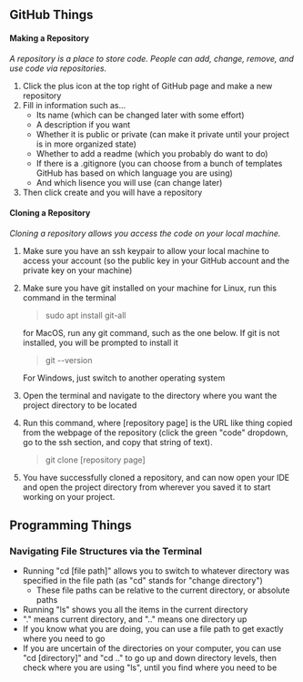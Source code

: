## GitHub Things

#### Making a Repository

*A repository is a place to store code. People can add, change, remove, and use code via repositories.*

1. Click the plus icon at the top right of GitHub page and make a new repository
2. Fill in information such as...
   - Its name (which can be changed later with some effort)
   - A description if you want
   - Whether it is public or private (can make it private until your project is in more organized state)
   - Whether to add a readme (which you probably do want to do)
   - If there is a .gitignore (you can choose from a bunch of templates GitHub has based on which language you are using)
   - And which lisence you will use (can change later)
3. Then click create and you will have a repository


#### Cloning a Repository

*Cloning a repository allows you access the code on your local machine.*

1. Make sure you have an ssh keypair to allow your local machine to access your account (so the public key in your GitHub account and the private key on your machine)
2. Make sure you have git installed on your machine
   for Linux, run this command in the terminal
   > sudo apt install git-all
   
   for MacOS, run any git command, such as the one below. If git is not installed, you will be prompted to install it

   > git --version
   
   For Windows, just switch to another operating system
   
4. Open the terminal and navigate to the directory where you want the project directory to be located
5. Run this command, where [repository page] is the URL like thing copied from the webpage of the repository (click the green "code" dropdown, go to the ssh section, and copy that string of text).
   > git clone [repository page]
6. You have successfully cloned a repository, and can now open your IDE and open the project directory from wherever you saved it to start working on your project.


## Programming Things

### Navigating File Structures via the Terminal

- Running "cd [file path]" allows you to switch to whatever directory was specified in the file path (as "cd" stands for "change directory")
  - These file paths can be relative to the current directory, or absolute paths
- Running "ls" shows you all the items in the current directory
- "." means current directory, and ".." means one directory up
- If you know what you are doing, you can use a file path to get exactly where you need to go
- If you are uncertain of the directories on your computer, you can use "cd [directory]" and "cd .." to go up and down directory levels, then check where you are using "ls", until you find where you need to be
